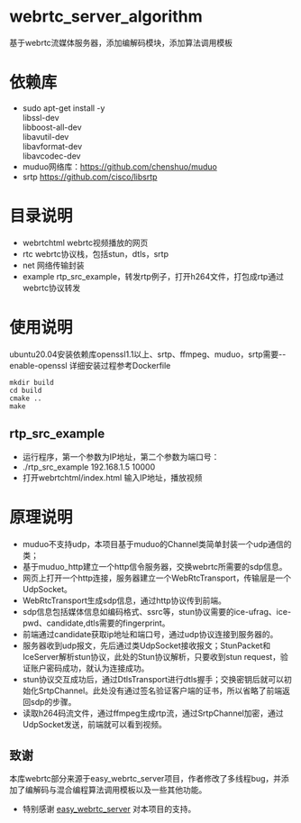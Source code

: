 # webrtc_server_algorithm
基于webrtc流媒体服务器，添加编解码模块，添加算法调用模板

# 依赖库
* sudo apt-get install -y \
    libssl-dev \
    libboost-all-dev \
		libavutil-dev \
		libavformat-dev \
		libavcodec-dev  
* muduo网络库：https://github.com/chenshuo/muduo
* srtp https://github.com/cisco/libsrtp
 
# 目录说明
* webrtchtml webrtc视频播放的网页 
* rtc webrtc协议栈，包括stun，dtls，srtp  
* net 网络传输封装  
* example rtp_src_example，转发rtp例子，打开h264文件，打包成rtp通过webrtc协议转发

# 使用说明
ubuntu20.04安装依赖库openssl1.1以上、srtp、ffmpeg、muduo，srtp需要--enable-openssl
详细安装过程参考Dockerfile
```
mkdir build  
cd build   
cmake ..  
make  
```  
## rtp_src_example
* 运行程序，第一个参数为IP地址，第二个参数为端口号：
* ./rtp_src_example 192.168.1.5 10000
* 打开webrtchtml/index.html 输入IP地址，播放视频

# 原理说明
* muduo不支持udp，本项目基于muduo的Channel类简单封装一个udp通信的类；  
* 基于muduo_http建立一个http信令服务器，交换webrtc所需要的sdp信息。  
* 网页上打开一个http连接，服务器建立一个WebRtcTransport，传输层是一个UdpSocket。  
* WebRtcTransport生成sdp信息，通过http协议传到前端。    
* sdp信息包括媒体信息如编码格式、ssrc等，stun协议需要的ice-ufrag、ice-pwd、candidate,dtls需要的fingerprint。  
* 前端通过candidate获取ip地址和端口号，通过udp协议连接到服务器的。  
* 服务器收到udp报文，先后通过类UdpSocket接收报文；StunPacket和IceServer解析stun协议，此处的Stun协议解析，只要收到stun request，验证账户密码成功，就认为连接成功。
* stun协议交互成功后，通过DtlsTransport进行dtls握手；交换密钥后就可以初始化SrtpChannel。此处没有通过签名验证客户端的证书，所以省略了前端返回sdp的步骤。  
* 读取h264码流文件，通过ffmpeg生成rtp流，通过SrtpChannel加密，通过UdpSocket发送，前端就可以看到视频。  
## 致谢
本库webrtc部分来源于easy_webrtc_server项目，作者修改了多线程bug，并添加了编解码与混合编程算法调用模板以及一些其他功能。
- 特别感谢 [easy_webrtc_server](https://github.com/Mihawk086/easy_webrtc_server.git) 对本项目的支持。
